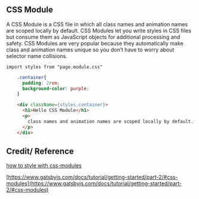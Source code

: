 CSS Module
------------
A CSS Module is a CSS file in which all class names and animation names 
are scoped locally by default. CSS Modules let you write styles in CSS 
files but consume them as JavaScript objects for additional processing and safety.
CSS Modules are very popular because they automatically make class and animation names 
unique so you don’t have to worry about selector name collisions.

`import styles from "page.module.css"`

```css
    .container{
      padding: 2rem;
      background-color: purple;
    }
```

```html
    <div className={styles.container}>
      <h1>Hello CSS Module</h1>
      <p>
        class names and animation names are scoped locally by default.
      </p>
    </div>
```


Credit/ Reference
-----------------

[how to style with css-modules](https://www.gatsbyjs.com/docs/how-to/styling/css-modules/#:~:text=A%20CSS%20Module%20is%20a,for%20additional%20processing%20and%20safety.)

[https://www.gatsbyjs.com/docs/tutorial/getting-started/part-2/#css-modules](https://www.gatsbyjs.com/docs/tutorial/getting-started/part-2/#css-modules)